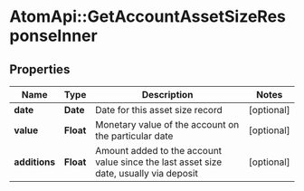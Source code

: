 # AtomApi::GetAccountAssetSizeResponseInner

## Properties
Name | Type | Description | Notes
------------ | ------------- | ------------- | -------------
**date** | **Date** | Date for this asset size record | [optional] 
**value** | **Float** | Monetary value of the account on the particular date | [optional] 
**additions** | **Float** | Amount added to the account value since the last asset size date, usually via deposit | [optional] 


